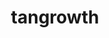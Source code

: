 ---
id: 465
title: tangrowth
types: [grass]
image: https://raw.githubusercontent.com/PokeAPI/sprites/master/sprites/pokemon/465.png
---